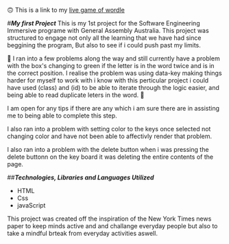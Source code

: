 :upside_down_face: This is a link to my [live game of wordle](https://jvan-rysewyk.github.io/Wordle_JVR/)

#**_My first Project_**
This is my 1st project for the Software Engineering Immersive programe with General Assembly Australia.
This project was structured to engage not only all the learning that we have had since beggining the program, But also to see if i could push past my limits.

:thinking: I ran into a few problems along the way and still currently have a problem with the box's changing to green if the letter is in the word twice and is in the correct position.
I realise the problem was using data-key making things harder for myself to work with i know with this perticular project i could have used (class) and (id) to be able to iterate through the logic easier, and being able to read duplicate leters in the word. :thinking: 

I am open for any tips if there are any which i am sure there are in assisting me to being able to complete this step.

I also ran into a problem with setting color to the keys once selected not changing color and have not been able to affectivly render that problem.

I also ran into a problem with the delete button when i was pressing the delete buttonn on the key board it was deleting the entire contents of the page.



##**_Technologies, Libraries and Languages Utilized_**

 - HTML
 - Css
 - javaScript


This project was created off the inspiration of the New York Times news paper to keep minds active and and challange everyday people but also to take a mindful brteak from everyday activities aswell.

